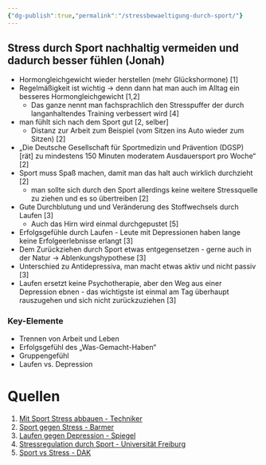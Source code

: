 ```yaml
---
{"dg-publish":true,"permalink":"/stressbewaeltigung-durch-sport/"}
---
```


## Stress durch Sport nachhaltig vermeiden und dadurch besser fühlen (Jonah)
- Hormongleichgewicht wieder herstellen (mehr Glückshormone) \[1]
- Regelmäßigkeit ist wichtig → denn dann hat man auch im Alltag ein besseres Hormongleichgewicht \[1,2]
	- Das ganze nennt man fachsprachlich den Stresspuffer der durch langanhaltendes Training verbessert wird \[4]
- man fühlt sich nach dem Sport gut \[2, selber]
	- Distanz zur Arbeit zum Beispiel (vom Sitzen ins Auto wieder zum Sitzen) \[2]
- „Die Deutsche Gesellschaft für Sportmedizin und Prävention (DGSP) \[rät] zu mindestens 150 Minuten moderatem Ausdauersport pro Woche“ \[2]
- Sport muss Spaß machen, damit man das halt auch wirklich durchzieht \[2]
	- man sollte sich durch den Sport allerdings keine weitere Stressquelle zu ziehen und es so übertreiben \[2]
- Gute Durchblutung und und Veränderung des Stoffwechsels durch Laufen \[3]
	- Auch das Hirn wird einmal durchgepustet \[5]
- Erfolgsgefühle durch Laufen - Leute mit Depressionen haben lange keine Erfolgeerlebnisse erlangt \[3]
- Dem Zurückziehen durch Sport etwas entgegensetzen - gerne auch in der Natur → Ablenkungshypothese \[3]
- Unterschied zu Antidepressiva, man macht etwas aktiv und nicht passiv \[3]
- Laufen ersetzt keine Psychotherapie, aber den Weg aus einer Depression ebnen - das wichtigste ist einmal am Tag überhaupt rauszugehen und sich nicht zurückzuziehen \[3]
### Key-Elemente
- Trennen von Arbeit und Leben
- Erfolgsgefühl des „Was-Gemacht-Haben“
- Gruppengefühl
- Laufen vs. Depression
# Quellen
1. [Mit Sport Stress abbauen - Techniker](https://www.tk.de/techniker/magazin/life-balance/aktiv-entspannen/stress-abbauen-mit-sport-und-bewegung-2093232?tkcm=ab)
2. [Sport gegen Stress - Barmer](https://www.barmer.de/gesundheit-verstehen/psyche/stress/sport-gegen-stress-1058454)
3. [Laufen gegen Depression - Spiegel](https://www.spiegel.de/gesundheit/psychologie/laufen-als-therapie-joggen-vertreibt-depression-a-867265.html)
4. [Stressregulation durch Sport - Universität Freiburg](https://www.sport.uni-freiburg.de/de/institut/psychologie/psych_proj/stressregulation)
5. [Sport vs Stress - DAK](https://www.dak.de/nice-vibes-healthy-vibes/gegen-stress/wie-der-sport-den-stress-besiegt_55946)